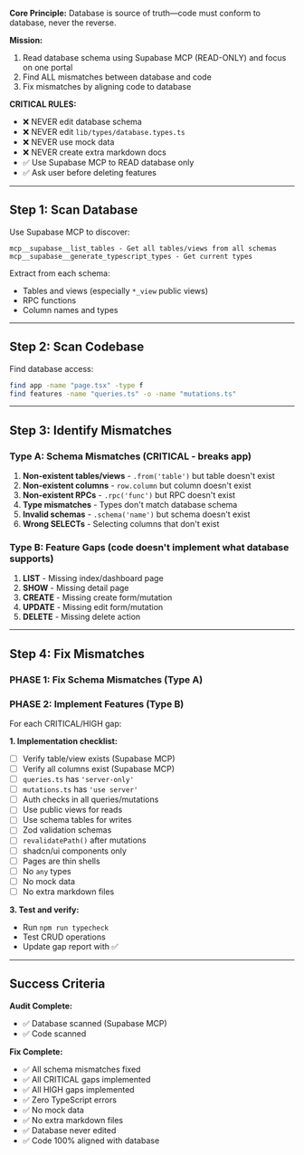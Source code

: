 
**Core Principle:** Database is source of truth—code must conform to database, never the reverse.

**Mission:**
1. Read database schema using Supabase MCP (READ-ONLY) and focus on one portal
2. Find ALL mismatches between database and code
4. Fix mismatches by aligning code to database

**CRITICAL RULES:**
- ❌ NEVER edit database schema
- ❌ NEVER edit `lib/types/database.types.ts`
- ❌ NEVER use mock data
- ❌ NEVER create extra markdown docs
- ✅ Use Supabase MCP to READ database only
- ✅ Ask user before deleting features

---

## Step 1: Scan Database

Use Supabase MCP to discover:
```
mcp__supabase__list_tables - Get all tables/views from all schemas
mcp__supabase__generate_typescript_types - Get current types
```

Extract from each schema:
- Tables and views (especially `*_view` public views)
- RPC functions
- Column names and types

---

## Step 2: Scan Codebase

Find database access:
```bash
find app -name "page.tsx" -type f
find features -name "queries.ts" -o -name "mutations.ts"
```

---

## Step 3: Identify Mismatches

### Type A: Schema Mismatches (CRITICAL - breaks app)
1. **Non-existent tables/views** - `.from('table')` but table doesn't exist
2. **Non-existent columns** - `row.column` but column doesn't exist
3. **Non-existent RPCs** - `.rpc('func')` but RPC doesn't exist
4. **Type mismatches** - Types don't match database schema
5. **Invalid schemas** - `.schema('name')` but schema doesn't exist
6. **Wrong SELECTs** - Selecting columns that don't exist

### Type B: Feature Gaps (code doesn't implement what database supports)
1. **LIST** - Missing index/dashboard page
2. **SHOW** - Missing detail page
3. **CREATE** - Missing create form/mutation
4. **UPDATE** - Missing edit form/mutation
5. **DELETE** - Missing delete action

---


## Step 4: Fix Mismatches

### PHASE 1: Fix Schema Mismatches (Type A)

### PHASE 2: Implement Features (Type B)

For each CRITICAL/HIGH gap:

**1. Implementation checklist:**
- [ ] Verify table/view exists (Supabase MCP)
- [ ] Verify all columns exist (Supabase MCP)
- [ ] `queries.ts` has `'server-only'`
- [ ] `mutations.ts` has `'use server'`
- [ ] Auth checks in all queries/mutations
- [ ] Use public views for reads
- [ ] Use schema tables for writes
- [ ] Zod validation schemas
- [ ] `revalidatePath()` after mutations
- [ ] shadcn/ui components only
- [ ] Pages are thin shells
- [ ] No `any` types
- [ ] No mock data
- [ ] No extra markdown files

**3. Test and verify:**
- Run `npm run typecheck`
- Test CRUD operations
- Update gap report with ✅

---

## Success Criteria

**Audit Complete:**
- ✅ Database scanned (Supabase MCP)
- ✅ Code scanned

**Fix Complete:**
- ✅ All schema mismatches fixed
- ✅ All CRITICAL gaps implemented
- ✅ All HIGH gaps implemented
- ✅ Zero TypeScript errors
- ✅ No mock data
- ✅ No extra markdown files
- ✅ Database never edited
- ✅ Code 100% aligned with database
